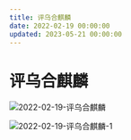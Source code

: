 ```yaml
---
title: 评乌合麒麟
date: 2022-02-19 00:00:00
updated: 2023-05-21 00:00:00
---
```


# 评乌合麒麟

![2022-02-19-评乌合麒麟](assets/2022-02-19-评乌合麒麟.jpeg)

![2022-02-19-评乌合麒麟-1](assets/2022-02-19-评乌合麒麟-1.jpeg)

